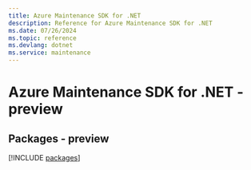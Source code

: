```yaml
---
title: Azure Maintenance SDK for .NET
description: Reference for Azure Maintenance SDK for .NET
ms.date: 07/26/2024
ms.topic: reference
ms.devlang: dotnet
ms.service: maintenance
---
```

# Azure Maintenance SDK for .NET - preview
## Packages - preview
[!INCLUDE [packages](maintenance-index.md)]